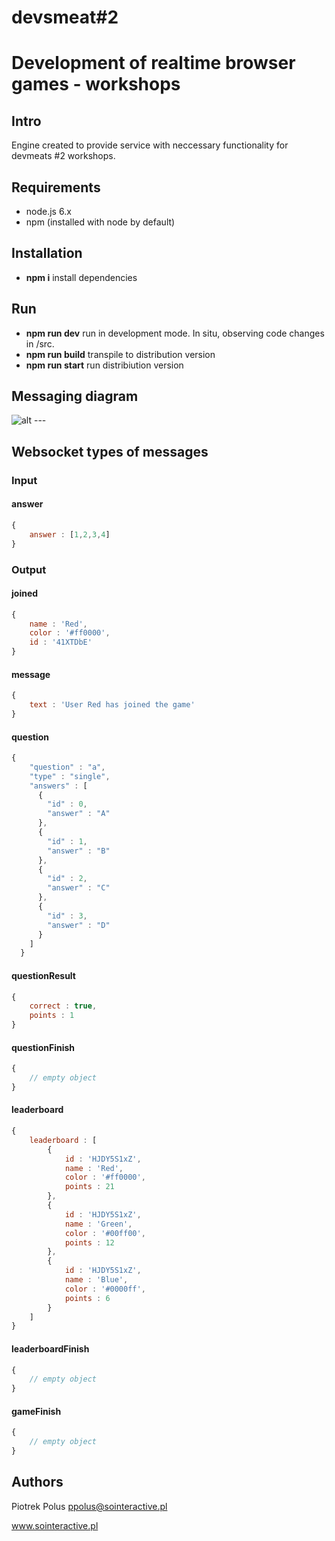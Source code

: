 # devsmeat#2
# Development of realtime browser games - workshops

## Intro

Engine created to provide service with neccessary functionality for devmeats #2 workshops.

## Requirements

- node.js 6.x
- npm (installed with node by default)

## Installation

- **npm i** install dependencies

## Run

- **npm run dev** run in development mode. In situ, observing code changes in /src.
- **npm run build** transpile to distribution version
- **npm run start** run distribiution version

## Messaging diagram

![alt ---](https://raw.githubusercontent.com/piopik/devsmeat2-engine/master/docs/diagram.jpg)

## Websocket types of messages

### Input

#### answer

```javascript
{
    answer : [1,2,3,4]
}
```

### Output

#### joined

```javascript
{
    name : 'Red',
    color : '#ff0000',
    id : '41XTDbE'
}
```

#### message

```javascript
{
    text : 'User Red has joined the game'
}
```

#### question

```javascript
{
    "question" : "a",
    "type" : "single",
    "answers" : [
      {
        "id" : 0,
        "answer" : "A"
      },
      {
        "id" : 1,
        "answer" : "B"
      },
      {
        "id" : 2,
        "answer" : "C"
      },
      {
        "id" : 3,
        "answer" : "D"
      }
    ]
  }
```

#### questionResult

```javascript
{
    correct : true,
    points : 1
}
```

#### questionFinish

```javascript
{
    // empty object
}
```

#### leaderboard

```javascript
{
    leaderboard : [
        {
            id : 'HJDY5S1xZ',
            name : 'Red',
            color : '#ff0000',
            points : 21
        },
        {
            id : 'HJDY5S1xZ',
            name : 'Green',
            color : '#00ff00',
            points : 12
        },
        {
            id : 'HJDY5S1xZ',
            name : 'Blue',
            color : '#0000ff',
            points : 6
        }
    ]
}
```

#### leaderboardFinish

```javascript
{
    // empty object
}
```

#### gameFinish

```javascript
{
    // empty object
}
```

## Authors

Piotrek Polus <ppolus@sointeractive.pl>

www.sointeractive.pl
